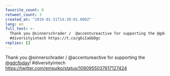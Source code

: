 ```yaml
---
favorite_count: 6
retweet_count: 3
created_at: "2019-01-31T14:30:01.000Z"
lang: en
full_text: >-
  Thank you @sinnerschrader /  @accentureactive for supporting the @gdcfpday!
  #diversityintech https://t.co/g6iIaGbDgc
replies: []
---
```


Thank you @sinnerschrader / @accentureactive for supporting the
[@gdcfpday](https://twitter.com/gdcfpday)! #diversityintech
<https://twitter.com/emsuiko/status/1090955037617127424>
